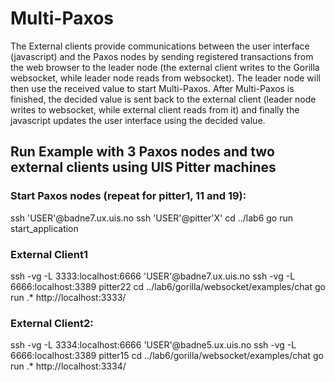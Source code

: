 # Multi-Paxos

The External clients provide communications between the user interface (javascript) and the Paxos nodes by sending registered transactions from the web browser to the leader node (the external client writes to the Gorilla websocket, while leader node reads from websocket). The leader node will then use the received value to start Multi-Paxos. After Multi-Paxos is finished, the decided value is sent back to the external client (leader node writes to websocket, while external client reads from it) and finally the javascript updates the user interface using the decided value. 

## Run Example with 3 Paxos nodes and two external clients using UIS Pitter machines

### Start Paxos nodes (repeat for pitter1, 11 and 19):
ssh 'USER'@badne7.ux.uis.no
ssh 'USER'@pitter'X'
cd ../lab6
go run start_application

### External Client1
 ssh -vg -L 3333:localhost:6666 'USER'@badne7.ux.uis.no
 ssh -vg -L 6666:localhost:3389 pitter22
 cd ../lab6/gorilla/websocket/examples/chat
 go run .*
 http://localhost:3333/
 
### External Client2:
 ssh -vg -L 3334:localhost:6666 'USER'@badne5.ux.uis.no
 ssh -vg -L 6666:localhost:3389 pitter15
 cd ../lab6/gorilla/websocket/examples/chat
 go run .*
 http://localhost:3334/




